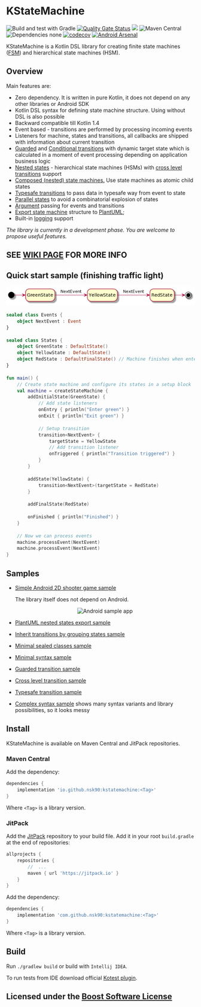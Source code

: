 # KStateMachine

![Build and test with Gradle](https://github.com/nsk90/kstatemachine/workflows/Build%20and%20test%20with%20Gradle/badge.svg)
[![Quality Gate Status](https://sonarcloud.io/api/project_badges/measure?project=nsk90_kstatemachine&metric=alert_status)](https://sonarcloud.io/dashboard?id=nsk90_kstatemachine)
[![](https://jitpack.io/v/nsk90/kstatemachine.svg)](https://jitpack.io/#nsk90/kstatemachine)
![Maven Central](https://img.shields.io/maven-central/v/io.github.nsk90/kstatemachine)
![Dependencies none](https://img.shields.io/badge/dependencies-none-green)
[![codecov](https://codecov.io/gh/nsk90/kstatemachine/branch/master/graph/badge.svg?token=IR2JR43FOZ)](https://codecov.io/gh/nsk90/kstatemachine)
[![Android Arsenal]( https://img.shields.io/badge/Android%20Arsenal-KStateMachine-green.svg?style=flat )]( https://android-arsenal.com/details/1/8276 )

KStateMachine is a Kotlin DSL library for creating finite state
machines ([FSM](https://en.wikipedia.org/wiki/Finite-state_machine)) and hierarchical state machines
(HSM).

## Overview

Main features are:

* Zero dependency. It is written in pure Kotlin, it does not depend on any other libraries or Android SDK
* Kotlin DSL syntax for defining state machine structure. Using without DSL is also possible
* Backward compatible till Kotlin 1.4
* Event based - transitions are performed by processing incoming events
* Listeners for machine, states and transitions, all callbacks are shipped with information about current transition
* [Guarded](https://github.com/nsk90/kstatemachine/wiki#guarded-transitions)
  and [Conditional transitions](https://github.com/nsk90/kstatemachine/wiki#conditional-transitions) with dynamic target
  state which is calculated in a moment of event processing depending on application business logic
* [Nested states](https://github.com/nsk90/kstatemachine/wiki#nested-states) - hierarchical state machines (HSMs)
  with [cross level transitions](https://github.com/nsk90/kstatemachine/wiki#cross-level-transitions) support
* [Composed (nested) state machines.](https://github.com/nsk90/kstatemachine/wiki#composed-(nested)-state-machines) Use
  state machines as atomic child states
* [Typesafe transitions](https://github.com/nsk90/kstatemachine/wiki#typesafe-transitions) to pass data in typesafe way
  from event to state
* [Parallel states](https://github.com/nsk90/kstatemachine/wiki#parallel-states) to avoid a combinatorial explosion of
  states
* [Argument](https://github.com/nsk90/kstatemachine/wiki#arguments) passing for events and transitions
* [Export state machine](https://github.com/nsk90/kstatemachine/wiki#export) structure
  to [PlantUML](https://plantuml.com/);
* Built-in [logging](https://github.com/nsk90/kstatemachine/wiki#logging) support

_The library is currently in a development phase. You are welcome to propose useful features._

## SEE [WIKI PAGE](https://github.com/nsk90/kstatemachine/wiki) FOR MORE INFO

## Quick start sample (finishing traffic light)

![Traffic light diagram](./doc/diagrams/finishing-traffic-light.png)

```kotlin
sealed class Events {
    object NextEvent : Event
}

sealed class States {
    object GreenState : DefaultState()
    object YellowState : DefaultState()
    object RedState : DefaultFinalState() // Machine finishes when enters final state
}

fun main() {
    // Create state machine and configure its states in a setup block
    val machine = createStateMachine {
        addInitialState(GreenState) {
            // Add state listeners
            onEntry { println("Enter green") }
            onExit { println("Exit green") }

            // Setup transition
            transition<NextEvent> {
                targetState = YellowState
                // Add transition listener
                onTriggered { println("Transition triggered") }
            }
        }

        addState(YellowState) {
            transition<NextEvent>(targetState = RedState)
        }

        addFinalState(RedState)

        onFinished { println("Finished") }
    }

    // Now we can process events
    machine.processEvent(NextEvent)
    machine.processEvent(NextEvent)
}
```

## Samples

* [Simple Android 2D shooter game sample](https://github.com/nsk90/android-kstatemachine-sample)

  The library itself does not depend on Android.

  <p align="center">
      <img src="https://github.com/nsk90/android-kstatemachine-sample/blob/main/images/android-app-sample.gif"
          alt="Android sample app" width="30%" height="30%"/>
  </p>

* [PlantUML nested states export sample](./samples/src/main/kotlin/ru/nsk/samples/PlantUmlExportSample.kt)
* [Inherit transitions by grouping states sample](./samples/src/main/kotlin/ru/nsk/samples/InheritTransitionsSample.kt)
* [Minimal sealed classes sample](./samples/src/main/kotlin/ru/nsk/samples/MinimalSealedClassesSample.kt)
* [Minimal syntax sample](./samples/src/main/kotlin/ru/nsk/samples/MinimalSyntaxSample.kt)
* [Guarded transition sample](./samples/src/main/kotlin/ru/nsk/samples/GuardedTransitionSample.kt)
* [Cross level transition sample](./samples/src/main/kotlin/ru/nsk/samples/CrossLevelTransitionSample.kt)
* [Typesafe transition sample](./samples/src/main/kotlin/ru/nsk/samples/TypesafeTransitionSample.kt)
* [Complex syntax sample](./samples/src/main/kotlin/ru/nsk/samples/ComplexSyntaxSample.kt)
  shows many syntax variants and library possibilities, so it looks messy

## Install

KStateMachine is available on Maven Central and JitPack repositories.

### Maven Central

Add the dependency:

```groovy
dependencies {
    implementation 'io.github.nsk90:kstatemachine:<Tag>'
}
```

Where `<Tag>` is a library version.

### JitPack 

Add the [JitPack](https://jitpack.io/#nsk90/kstatemachine/Tag) repository to your build file. Add it in your
root `build.gradle` at the end of repositories:

```groovy
allprojects {
    repositories {
        //  ...
        maven { url 'https://jitpack.io' }
    }
}
```

Add the dependency:

```groovy
dependencies {
    implementation 'com.github.nsk90:kstatemachine:<Tag>'
}
```

Where `<Tag>` is a library version.

## Build

Run `./gradlew build` or build with `Intellij IDEA`.

To run tests from IDE download official [Kotest plugin](https://github.com/kotest/kotest-intellij-plugin).

## Licensed under the [Boost Software License](./LICENSE)